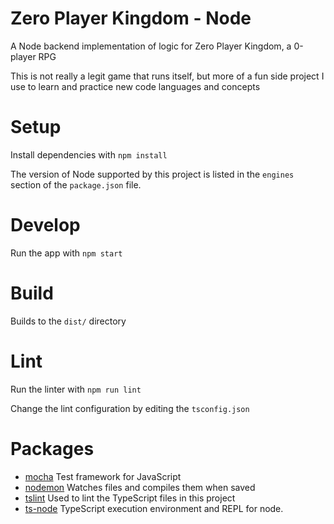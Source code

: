 # Zero Player Kingdom - Node

A Node backend implementation of logic for Zero Player Kingdom, a 0-player RPG

This is not really a legit game that runs itself, but more of a fun side project I use to learn and practice new code languages and concepts

# Setup

Install dependencies with `npm install`

The version of Node supported by this project is listed in the `engines` section of the `package.json` file.

# Develop

Run the app with `npm start`

# Build

Builds to the `dist/` directory

# Lint

Run the linter with `npm run lint`

Change the lint configuration by editing the `tsconfig.json`

# Packages

* [mocha](https://www.npmjs.com/package/mocha) Test framework for JavaScript
* [nodemon](https://www.npmjs.com/package/nodemon) Watches files and compiles them when saved
* [tslint](https://www.npmjs.com/package/tslint) Used to lint the TypeScript files in this project
* [ts-node](https://www.npmjs.com/package/ts-node) TypeScript execution environment and REPL for node.
